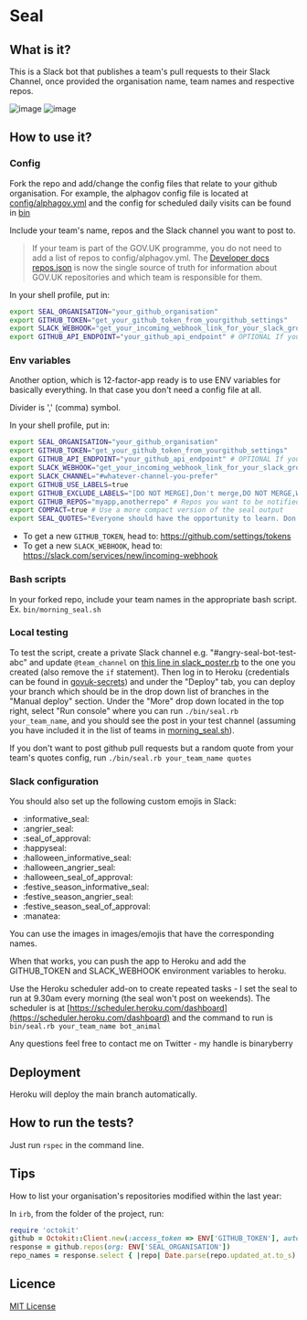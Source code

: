 # Seal

## What is it?

This is a Slack bot that publishes a team's pull requests to their Slack Channel, once provided the organisation name, team names and respective repos.

![image](https://github.com/binaryberry/seal/blob/master/images/readme/informative.png)
![image](https://github.com/binaryberry/seal/blob/master/images/readme/angry.png)

## How to use it?

### Config

Fork the repo and add/change the config files that relate to your github organisation. For example, the alphagov config file is located at [config/alphagov.yml](config/alphagov.yml) and the config for scheduled daily visits can be found in [bin](bin)

Include your team's name, repos and the Slack channel you want to post to.

> If your team is part of the GOV.UK programme, you do not need to add a list of repos to config/alphagov.yml.
> The [Developer docs repos.json](https://docs.publishing.service.gov.uk/repos.json) is now the single source of truth for information about GOV.UK repositories and which team is responsible for them.

In your shell profile, put in:

```sh
export SEAL_ORGANISATION="your_github_organisation"
export GITHUB_TOKEN="get_your_github_token_from_yourgithub_settings"
export SLACK_WEBHOOK="get_your_incoming_webhook_link_for_your_slack_group_channel"
export GITHUB_API_ENDPOINT="your_github_api_endpoint" # OPTIONAL If you are using a Github Enterprise instance
```

### Env variables

Another option, which is 12-factor-app ready is to use ENV variables for basically everything.
In that case you don't need a config file at all.

Divider is ',' (comma) symbol.

In your shell profile, put in:

```sh
export SEAL_ORGANISATION="your_github_organisation"
export GITHUB_TOKEN="get_your_github_token_from_yourgithub_settings"
export GITHUB_API_ENDPOINT="your_github_api_endpoint" # OPTIONAL If you are using a Github Enterprise instance
export SLACK_WEBHOOK="get_your_incoming_webhook_link_for_your_slack_group_channel"
export SLACK_CHANNEL="#whatever-channel-you-prefer"
export GITHUB_USE_LABELS=true
export GITHUB_EXCLUDE_LABELS="[DO NOT MERGE],Don't merge,DO NOT MERGE,Waiting on factcheck,wip"
export GITHUB_REPOS="myapp,anotherrepo" # Repos you want to be notified about
export COMPACT=true # Use a more compact version of the seal output
export SEAL_QUOTES="Everyone should have the opportunity to learn. Don’t be afraid to pick up stories on things you don’t understand and ask for help with them.,Try to pair when possible."
```

- To get a new `GITHUB_TOKEN`, head to: https://github.com/settings/tokens
- To get a new `SLACK_WEBHOOK`, head to: https://slack.com/services/new/incoming-webhook

### Bash scripts

In your forked repo, include your team names in the appropriate bash script. Ex. `bin/morning_seal.sh`

### Local testing

To test the script, create a private Slack channel e.g. "#angry-seal-bot-test-abc" and update `@team_channel` on [this line in slack_poster.rb](https://github.com/alphagov/seal/blob/main/lib/slack_poster.rb#L120) to the one you created (also remove the `if` statement).
Then log in to Heroku (credentials can be found in [govuk-secrets](https://github.com/alphagov/govuk-secrets)) and under the "Deploy" tab, you can deploy your branch which should be in the drop down list of branches in the "Manual deploy" section. Under the "More" drop down located in the top right, select "Run console" where you can run `./bin/seal.rb your_team_name`, and you should see the post in your test channel (assuming you have included it in the list of teams in [morning_seal.sh](https://github.com/alphagov/seal/blob/main/bin/morning_seal.sh)).

If you don't want to post github pull requests but a random quote from your team's quotes config, run `./bin/seal.rb your_team_name quotes`

### Slack configuration

You should also set up the following custom emojis in Slack:

- :informative_seal:
- :angrier_seal:
- :seal_of_approval:
- :happyseal:
- :halloween_informative_seal:
- :halloween_angrier_seal:
- :halloween_seal_of_approval:
- :festive_season_informative_seal:
- :festive_season_angrier_seal:
- :festive_season_seal_of_approval:
- :manatea:

You can use the images in images/emojis that have the corresponding names.

When that works, you can push the app to Heroku and add the GITHUB_TOKEN and SLACK_WEBHOOK environment variables to heroku.

Use the Heroku scheduler add-on to create repeated tasks - I set the seal to run at 9.30am every morning (the seal won't post on weekends). The scheduler is at [https://scheduler.heroku.com/dashboard](https://scheduler.heroku.com/dashboard) and the command to run is `bin/seal.rb your_team_name bot_animal`

Any questions feel free to contact me on Twitter - my handle is binaryberry

## Deployment

Heroku will deploy the main branch automatically.

## How to run the tests?

Just run `rspec` in the command line.

## Tips

How to list your organisation's repositories modified within the last year:

In `irb`, from the folder of the project, run:

```ruby
require 'octokit'
github = Octokit::Client.new(:access_token => ENV['GITHUB_TOKEN'], auto_pagination: true)
response = github.repos(org: ENV['SEAL_ORGANISATION'])
repo_names = response.select { |repo| Date.parse(repo.updated_at.to_s) > (Date.today - 365) }.map(&:name)
```

## Licence

[MIT License](LICENCE)
